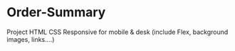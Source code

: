 # Order-Summary
Project HTML CSS Responsive for mobile &amp; desk (include Flex, background images, links....) 

